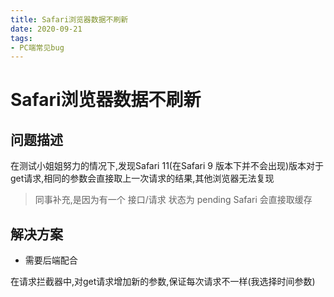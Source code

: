```yaml
---
title: Safari浏览器数据不刷新
date: 2020-09-21
tags:
- PC端常见bug
---
```


# Safari浏览器数据不刷新

## 问题描述

在测试小姐姐努力的情况下,发现Safari 11(在Safari 9 版本下并不会出现)版本对于get请求,相同的参数会直接取上一次请求的结果,其他浏览器无法复现
> 同事补充,是因为有一个 接口/请求 状态为 pending Safari 会直接取缓存

## 解决方案

- 需要后端配合

在请求拦截器中,对get请求增加新的参数,保证每次请求不一样(我选择时间参数)